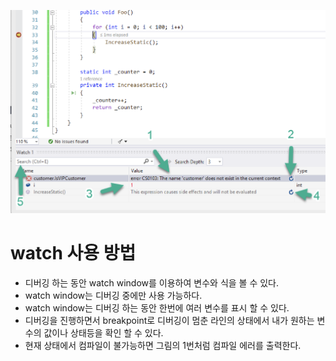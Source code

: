 ![](watch-window-example.png)

# watch 사용 방법
- 디버깅 하는 동안 watch window를 이용하여 변수와 식을 볼 수 있다.
- watch window는 디버깅 중에만 사용 가능하다.
- watch window는 디버깅 하는 동안 한번에 여러 변수를 표시 할 수 있다.
- 디버깅을 진행하면서 breakpoint로 디버깅이 멈춘 라인의 상태에서 내가 원하는 변수의 값이나 상태등을 확인 할 수 있다. 
- 현재 상태에서 컴파일이 불가능하면 그림의 1번처럼 컴파일 에러를 출력한다.
